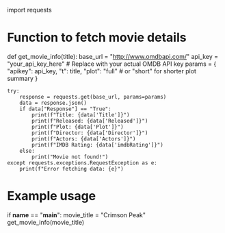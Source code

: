 import requests

# Function to fetch movie details
def get_movie_info(title):
    base_url = "http://www.omdbapi.com/"
    api_key = "your_api_key_here"  # Replace with your actual OMDB API key
    params = {
        "apikey": api_key,
        "t": title,
        "plot": "full"  # or "short" for shorter plot summary
    }
    
    try:
        response = requests.get(base_url, params=params)
        data = response.json()
        if data["Response"] == "True":
            print(f"Title: {data['Title']}")
            print(f"Released: {data['Released']}")
            print(f"Plot: {data['Plot']}")
            print(f"Director: {data['Director']}")
            print(f"Actors: {data['Actors']}")
            print(f"IMDB Rating: {data['imdbRating']}")
        else:
            print("Movie not found!")
    except requests.exceptions.RequestException as e:
        print(f"Error fetching data: {e}")

# Example usage
if __name__ == "__main__":
    movie_title = "Crimson Peak"
    get_movie_info(movie_title)
